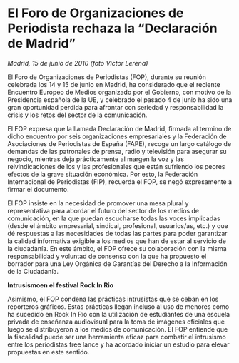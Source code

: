 # El Foro de Organizaciones de Periodista rechaza la “Declaración de Madrid”

*Madrid, 15 de junio de 2010 (foto Víctor Lerena)*

El Foro de Organizaciones de Periodistas (FOP), durante su reunión celebrada los 14 y 15 de junio en Madrid, ha considerado que el reciente Encuentro Europeo de Medios organizado por el Gobierno, con motivo de la Presidencia española de la UE, y celebrado el pasado 4 de junio ha sido una gran oportunidad perdida para afrontar con seriedad y responsabilidad la crisis y los retos del sector de la comunicación.

El FOP expresa que la llamada Declaración de Madrid, firmada al termino de dicho encuentro por seis organizaciones empresariales y la Federación de Asociaciones de Periodistas de España (FAPE), recoge un largo catálogo de demandas de las patronales de prensa, radio y televisión para asegurar su negocio, mientras deja prácticamente al margen la voz y las reivindicaciones de los y las profesionales que están sufriendo los peores efectos de la grave situación económica. Por esto, la Federación Internacional de Periodistas (FIP), recuerda el FOP, se negó expresamente a firmar el documento.

El FOP insiste en la necesidad de promover una mesa plural y representativa para abordar el futuro del sector de los medios de comunicación, en la que puedan escucharse todas las voces implicadas (desde el ámbito empresarial, sindical, profesional, usuarios/as, etc.) y que dé respuestas a las necesidades de todas las partes para poder garantizar la calidad informativa exigible a los medios que han de estar al servicio de la ciudadanía. En este ámbito, el FOP ofrece su colaboración con la misma responsabilidad y voluntad de consenso con la que ha propuesto el borrador para una Ley Orgánica de Garantías del Derecho a la Información de la Ciudadanía.

**Intrusismoen el festival Rock In Rio**

Asimismo, el FOP condena las prácticas intrusistas que se ceban en los reporteros gráficos. Estas prácticas llegan incluso al uso de menores como ha sucedido en Rock In Río con la utilización de estudiantes de una escuela privada de enseñanza audiovisual para la toma de imágenes oficiales que luego se distribuyeron a los medios de comunicación. El FOP entiende que la fiscalidad puede ser una herramienta eficaz para combatir el intrusismo entre los periodistas free lance y ha acordado iniciar un estudio para elevar propuestas en este sentido.
